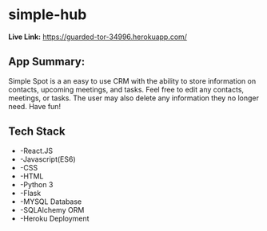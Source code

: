 # simple-hub

**Live Link:** https://guarded-tor-34996.herokuapp.com/

## App Summary:
Simple Spot is a an easy to use CRM with the ability to store information on contacts, upcoming meetings, and tasks.
Feel free to edit any contacts, meetings, or tasks. The user may also delete any information they no longer need. Have fun!

## Tech Stack

* -React.JS
* -Javascript(ES6)
* -CSS
* -HTML
* -Python 3
* -Flask
* -MYSQL Database
* -SQLAlchemy ORM
* -Heroku Deployment
